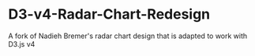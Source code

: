 # D3-v4-Radar-Chart-Redesign
A fork of Nadieh Bremer's radar chart design that is adapted to work with D3.js v4
